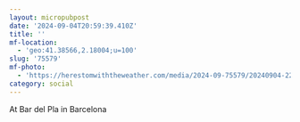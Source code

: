 ```yaml
---
layout: micropubpost
date: '2024-09-04T20:59:39.410Z'
title: ''
mf-location:
  - 'geo:41.38566,2.18004;u=100'
slug: '75579'
mf-photo:
  - 'https://herestomwiththeweather.com/media/2024-09-75579/20240904-224644.jpg'
category: social
---
```

At Bar del Pla in Barcelona
